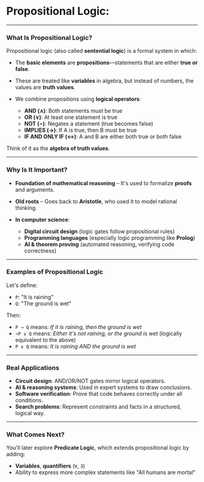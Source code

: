 # **Propositional Logic**:

---

### **What Is Propositional Logic?**

Propositional logic (also called **sentential logic**) is a formal system in which:

* The **basic elements** are **propositions**—statements that are either **true or false**.
* These are treated like **variables** in algebra, but instead of numbers, the values are **truth values**.
* We combine propositions using **logical operators**:

  * **AND (∧)**: Both statements must be true
  * **OR (∨)**: At least one statement is true
  * **NOT (¬)**: Negates a statement (true becomes false)
  * **IMPLIES (→)**: If A is true, then B must be true
  * **IF AND ONLY IF (↔)**: A and B are either both true or both false

Think of it as the **algebra of truth values**.

---

### **Why Is It Important?**

* **Foundation of mathematical reasoning** – It's used to formalize **proofs** and arguments.
* **Old roots** – Goes back to **Aristotle**, who used it to model rational thinking.
* **In computer science**:

  * **Digital circuit design** (logic gates follow propositional rules)
  * **Programming languages** (especially logic programming like **Prolog**)
  * **AI & theorem proving** (automated reasoning, verifying code correctness)

---

### **Examples of Propositional Logic**

Let's define:

* `P`: "It is raining"
* `Q`: "The ground is wet"

Then:

* `P → Q` means: *If it is raining, then the ground is wet*
* `¬P ∨ Q` means: *Either it's not raining, or the ground is wet* (logically equivalent to the above)
* `P ∧ Q` means: *It is raining AND the ground is wet*

---

### **Real Applications**

* **Circuit design**: AND/OR/NOT gates mirror logical operators.
* **AI & reasoning systems**: Used in expert systems to draw conclusions.
* **Software verification**: Prove that code behaves correctly under all conditions.
* **Search problems**: Represent constraints and facts in a structured, logical way.

---

### What Comes Next?

You'll later explore **Predicate Logic**, which extends propositional logic by adding:

* **Variables**, **quantifiers** (`∀`, `∃`)
* Ability to express more complex statements like "All humans are mortal"

